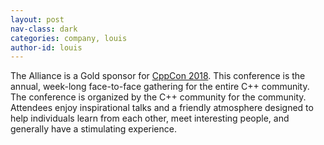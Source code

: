 ```yaml
---
layout: post
nav-class: dark
categories: company, louis
author-id: louis
---
```

<p>
The Alliance is a Gold sponsor for
<a href="https://cppcon.org/history/2018/">CppCon 2018</a>. This
conference is the annual, week-long face-to-face gathering for the
entire C++ community. The conference is organized by the C++ community
for the community. Attendees enjoy inspirational talks and a friendly
atmosphere designed to help individuals learn from each other, meet
interesting people, and generally have a stimulating experience.
</p>
